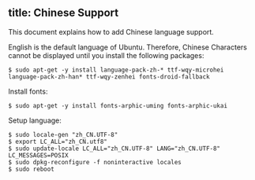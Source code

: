 title:  Chinese Support
---

This document explains how to add Chinese language support.

English is the default language of Ubuntu. Therefore, Chinese Characters cannot be displayed until you install the following packages:

```
$ sudo apt-get -y install language-pack-zh-* ttf-wqy-microhei language-pack-zh-han* ttf-wqy-zenhei fonts-droid-fallback
```

Install fonts:

```
$ sudo apt-get -y install fonts-arphic-uming fonts-arphic-ukai
```

Setup language:

```
$ sudo locale-gen "zh_CN.UTF-8"
$ export LC_ALL="zh_CN.utf8"
$ sudo update-locale LC_ALL="zh_CN.UTF-8" LANG="zh_CN.UTF-8" LC_MESSAGES=POSIX
$ sudo dpkg-reconfigure -f noninteractive locales
$ sudo reboot
```
